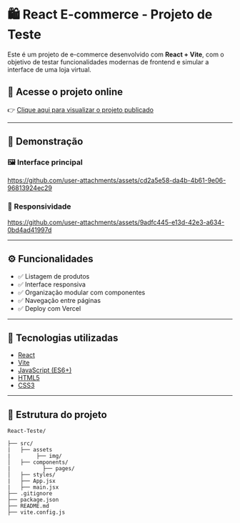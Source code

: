 # 🛍️ React E-commerce - Projeto de Teste

Este é um projeto de e-commerce desenvolvido com **React + Vite**, com o objetivo de testar funcionalidades modernas de frontend e simular a interface de uma loja virtual.

## 🔗 Acesse o projeto online

👉 [Clique aqui para visualizar o projeto publicado](https://react-teste-ruddy.vercel.app)

---

## 📸 Demonstração

### 🖼️ Interface principal



https://github.com/user-attachments/assets/cd2a5e58-da4b-4b61-9e06-96813924ec29



### 📱 Responsividade



https://github.com/user-attachments/assets/9adfc445-e13d-42e3-a634-0bd4ad41997d




---

## ⚙️ Funcionalidades

- ✅ Listagem de produtos
- ✅ Interface responsiva
- ✅ Organização modular com componentes
- ✅ Navegação entre páginas
- ✅ Deploy com Vercel

---

## 🚀 Tecnologias utilizadas

- [React](https://reactjs.org/)
- [Vite](https://vitejs.dev/)
- [JavaScript (ES6+)](https://developer.mozilla.org/pt-BR/docs/Web/JavaScript)
- [HTML5](https://developer.mozilla.org/pt-BR/docs/Web/HTML)
- [CSS3](https://developer.mozilla.org/pt-BR/docs/Web/CSS)

---

## 📁 Estrutura do projeto

```text
React-Teste/

├── src/
|   ├── assets
|        ├── img/
│   ├── components/
|          ├── pages/
│   ├── styles/
|   ├── App.jsx
|   ├── main.jsx
├── .gitignore
├── package.json
├── README.md
├── vite.config.js
```

